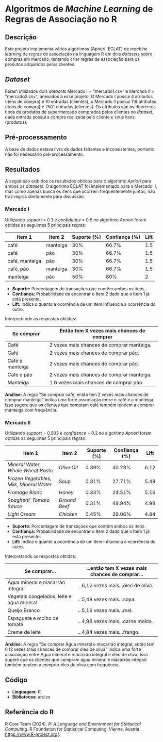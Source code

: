 # Algoritmos de *Machine Learning* de Regras de Associação no R

## Descrição

Este projeto implementa vários algoritmos (Apriori, ECLAT) de *machine learning* de regras de associação na linguagem R em dois *datasets* sobre compras em mercado, tentando criar regras de associação para os produtos adquiridos pelos clientes.

## *Dataset*

Foram utilizados dois *datasets* Mercado I = "mercado1.csv" e Mercado II = "mercado2.csv", anexados a esse projeto. O Mercado I possui 4 atributos (itens de compra) e 10 entradas (clientes), o Mercado II possui 119 atributos (itens de compra) e 7501 entradas (clientes). Os atributos são os diferentes tipos de produtos de supermercado comprados pelos clientes no *dataset*, cada entrada possui a compra realizada pelo cliente e seus itens (produtos).

## Pré-processamento

A base de dados estava livre de dados faltantes e inconsistentes, portanto não foi necessário pré-processamento.

## Resultados

A seguir são exibidos os resultados obtidos para o algoritmo *Apriori* para ambos os *datasets*. O algoritmo ECLAT foi implementado para o Mercado II, mas como apenas busca os itens que ocorrem frequentemente juntos, não traz regras diretamente para discussão.

### Mercado I

Utilizando *support* = 0.3 e *confidence* = 0.8 no algoritmo *Apriori* foram obtidas as seguintes 5 principais regras:

| Item 1         | Item 2   | Suporte (%) | Confiança (%) | Lift |
|----------------|----------|-------------|---------------|------|
| café           | manteiga | 30%         | 66.7%         | 1.5  |
| café           | pão      | 30%         | 66.7%         | 1.5  |
| café, manteiga | pão      | 30%         | 66.7%         | 1.5  |
| café, pão      | manteiga | 30%         | 66.7%         | 1.5  |
| manteiga       | pão      | 50%         | 80%           | 2    |

-   **Suporte:** Porcentagem de transações que contêm ambos os itens.
-   **Confiança:** Probabilidade de encontrar o Item 2 dado que o Item 1 já está presente.
-   **Lift:** Indica o quanto a ocorrência de um item influencia a ocorrência do outro.

Interpretando as respostas obtidas:

| Se comprar      | Então tem X vezes mais chances de comprar |
|-----------------|-------------------------------------------|
| Café            | 2 vezes mais chances de comprar manteiga. |
| Café            | 2 vezes mais chances de comprar pão.      |
| Café e manteiga | 2 vezes mais chances de comprar pão.      |
| Café e pão      | 2 vezes mais chances de comprar manteiga. |
| Manteiga        | 1.6 vezes mais chances de comprar pão.    |

**Análise:** A regra "Se comprar café, então tem 2 vezes mais chances de comprar manteiga" indica uma forte associação entre o café e a manteiga. Isso sugere que os clientes que compram café também tendem a comprar manteiga com frequência.

### Mercado II

Utilizando *support* = 0.003 e *confidence* = 0.2 no algoritmo *Apriori* foram obtidas as seguintes 5 principais regras:

| Item 1 | Item 2 | Suporte (%) | Confiança (%) | Lift |
|----|----|----|----|----|
| *Mineral Water, Whole Wheat Pasta* | *Olive Oil* | 0.39% | 40.28% | 6.12 |
| *Frozen Vegetables, Milk, Mineral Water* | *Soup* | 0.31% | 27.71% | 5.48 |
| *Fromage Blanc* | *Honey* | 0.33% | 24.51% | 5.16 |
| *Spaghetti, Tomato Sauce* | *Ground Beef* | 0.31% | 48.94% | 4.98 |
| *Light Cream* | *Chicken* | 0.45% | 29.06% | 4.84 |

-   **Suporte:** Porcentagem de transações que contêm ambos os itens.
-   **Confiança:** Probabilidade de encontrar o Item 2 dado que o Item 1 já está presente.
-   **Lift:** Indica o quanto a ocorrência de um item influencia a ocorrência do outro.

Interpretando as respostas obtidas:

| Se comprar... | ...então tem X vezes mais chances de comprar... |
|----|----|
| Água mineral e macarrão integral | ...6,12 vezes mais...óleo de oliva. |
| Vegetais congelados, leite e água mineral | ...5,48 vezes mais...sopa. |
| Queijo Branco | ...5,16 vezes mais...mel. |
| Espaguete e molho de tomate | ...4,98 vezes mais...carne moída. |
| Creme de leite | ...4,84 vezes mais...frango. |

**Análise:** A regra "Se comprar Água mineral e macarrão integral, então tem 6,12 vezes mais chances de comprar óleo de oliva" indica uma forte associação entre Água mineral e macarrão integral e óleo de oliva. Isso sugere que os clientes que compram água mineral e macarrão integral também tendem a comprar óleo de oliva com frequência.

## Código

-   **Linguagem:** R
-   **Bibliotecas:** arules

## Referência do R

R Core Team (2024). *R: A Language and Environment for Statistical Computing*. R Foundation for Statistical Computing, Vienna, Austria. <https://www.R-project.org/>.
